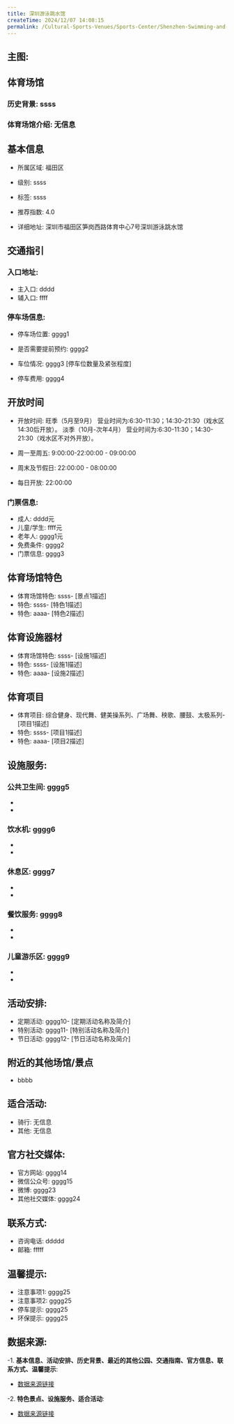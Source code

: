 ```yaml
---
title: 深圳游泳跳水馆
createTime: 2024/12/07 14:08:15
permalink: /Cultural-Sports-Venues/Sports-Center/Shenzhen-Swimming-and-Diving-Center/
---
```


## 主图:
<ImageCard
image="https://www.sztyzx.com.cn/public/uploads/images/20240326/2f25e8521cf7b0a61acfd3518543449f.png"
title= "深圳游泳跳水馆"
description= "ssss"
date="2024/12/07"
href="/"
author="sunshang-hl"
/>
## 体育场馆
### 历史背景: ssss
### 体育场馆介绍: 无信息
## 基本信息

- 所属区域: 福田区

- 级别: ssss

- 标签: ssss

- 推荐指数: 4.0

- 详细地址: 深圳市福田区笋岗西路体育中心7号深圳游泳跳水馆

## 交通指引

### 入口地址:
- 主入口: dddd
- 辅入口: ffff
### 停车场信息:
- 停车场位置: gggg1

- 是否需要提前预约: gggg2

- 车位情况: gggg3 [停车位数量及紧张程度]

- 停车费用: gggg4

## 开放时间
- 开放时间: 旺季（5月至9月） 
营业时间为:6:30-11:30；14:30-21:30（戏水区14:30后开放）。 
淡季（10月-次年4月） 营业时间为:6:30-11:30；14:30-21:30（戏水区不对外开放）。

- 周一至周五: 9:00:00-22:00:00 - 09:00:00
- 周末及节假日: 22:00:00 - 08:00:00
- 每日开放: 22:00:00

### 门票信息:
- 成人: dddd元
- 儿童/学生: ffff元
- 老年人: gggg1元
- 免费条件: gggg2
- 门票信息: gggg3
## 体育场馆特色
- 体育场馆特色: ssss- [景点1描述]
- 特色: ssss- [特色1描述]
- 特色: aaaa- [特色2描述]
## 体育设施器材
- 体育场馆特色: ssss- [设施1描述]
- 特色: ssss- [设施1描述]
- 特色: aaaa- [设施2描述]
## 体育项目
- 体育项目: 综合健身、现代舞、健美操系列、广场舞、秧歌、腰鼓、太极系列- [项目1描述]
- 特色: ssss- [项目1描述]
- 特色: aaaa- [项目2描述]
## 设施服务:
### 公共卫生间: gggg5
- 
- 
### 饮水机: gggg6
- 
- 
### 休息区: gggg7
- 
- 
### 餐饮服务: gggg8
- 
- 
### 儿童游乐区: gggg9
- 
- 
## 活动安排:
- 定期活动: gggg10- [定期活动名称及简介]
- 特别活动: gggg11- [特别活动名称及简介]
- 节日活动: gggg12- [节日活动名称及简介]
## 附近的其他场馆/景点
- bbbb

## 适合活动:
- 骑行: 无信息
- 其他: 无信息

## 官方社交媒体:
- 官方网站: gggg14
- 微信公众号: gggg15
- 微博: gggg23
- 其他社交媒体: gggg24

## 联系方式:
- 咨询电话: ddddd 
- 邮箱: fffff

## 温馨提示:
- 注意事项1: gggg25
- 注意事项2: gggg25
- 停车提示: gggg25
- 环保提示: gggg25

## 数据来源:
-1. **基本信息、活动安排、历史背景、最近的其他公园、交通指南、官方信息、联系方式、温馨提示**:
- [数据来源链接](http://wtl.sz.gov.cn/ggfw/tyl/zytycgylb/index.html)

-2. **特色景点、设施服务、适合活动**:
- [数据来源链接](http://wtl.sz.gov.cn/ggfw/tyl/zytycgylb/index.html)

